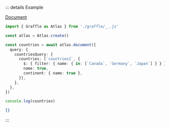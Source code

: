 ::: details Example

<div class="ExampleSnippet">
<a href="../../examples/generated/document">Document</a>

<!-- dprint-ignore-start -->
```ts twoslash
import { Graffle as Atlas } from './graffle/__.js'

const atlas = Atlas.create()

const countries = await atlas.document({
  query: {
    countriesQuery: {
      countries: [`countries2`, {
        $: { filter: { name: { in: [`Canada`, `Germany`, `Japan`] } } },
        name: true,
        continent: { name: true },
      }],
    },
  },
})

console.log(countries)
```
<!-- dprint-ignore-end -->

<!-- dprint-ignore-start -->
```json
{}
```
<!-- dprint-ignore-end -->

</div>
:::
